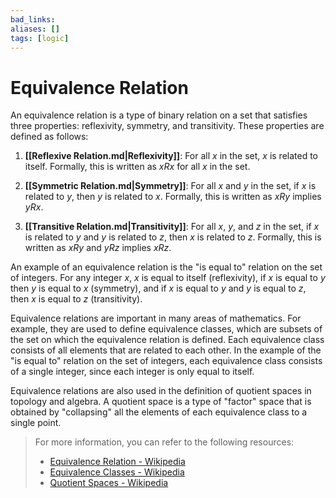 ```yaml
---
bad_links: 
aliases: []
tags: [logic]
---
```

# Equivalence Relation

An equivalence relation is a type of binary relation on a set that satisfies three properties: reflexivity, symmetry, and transitivity. These properties are defined as follows:

1. **[[Reflexive Relation.md|Reflexivity]]**: For all $x$ in the set, $x$ is related to itself. Formally, this is written as $xRx$ for all $x$ in the set.

2. **[[Symmetric Relation.md|Symmetry]]**: For all $x$ and $y$ in the set, if $x$ is related to $y$, then $y$ is related to $x$. Formally, this is written as $xRy$ implies $yRx$.

3. **[[Transitive Relation.md|Transitivity]]**: For all $x$, $y$, and $z$ in the set, if $x$ is related to $y$ and $y$ is related to $z$, then $x$ is related to $z$. Formally, this is written as $xRy$ and $yRz$ implies $xRz$.

An example of an equivalence relation is the "is equal to" relation on the set of integers. For any integer $x$, $x$ is equal to itself (reflexivity), if $x$ is equal to $y$ then $y$ is equal to $x$ (symmetry), and if $x$ is equal to $y$ and $y$ is equal to $z$, then $x$ is equal to $z$ (transitivity).

Equivalence relations are important in many areas of mathematics. For example, they are used to define equivalence classes, which are subsets of the set on which the equivalence relation is defined. Each equivalence class consists of all elements that are related to each other. In the example of the "is equal to" relation on the set of integers, each equivalence class consists of a single integer, since each integer is only equal to itself.

Equivalence relations are also used in the definition of quotient spaces in topology and algebra. A quotient space is a type of "factor" space that is obtained by "collapsing" all the elements of each equivalence class to a single point.

> For more information, you can refer to the following resources:
> - [Equivalence Relation - Wikipedia](https://www.google.com/search?q=Equivalence+Relation+Wikipedia)
> - [Equivalence Classes - Wikipedia](https://www.google.com/search?q=Equivalence+Classes+Wikipedia)
> - [Quotient Spaces - Wikipedia](https://www.google.com/search?q=Quotient+Spaces+Wikipedia)